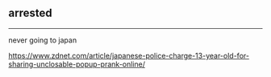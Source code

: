 ## arrested
---
never going to japan


https://www.zdnet.com/article/japanese-police-charge-13-year-old-for-sharing-unclosable-popup-prank-online/
